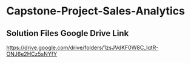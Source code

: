 # Capstone-Project-Sales-Analytics
## Solution Files Google Drive Link
https://drive.google.com/drive/folders/1zsJVdKF0W8C_IqtR-ONJ6e2HCz5sNYfY
